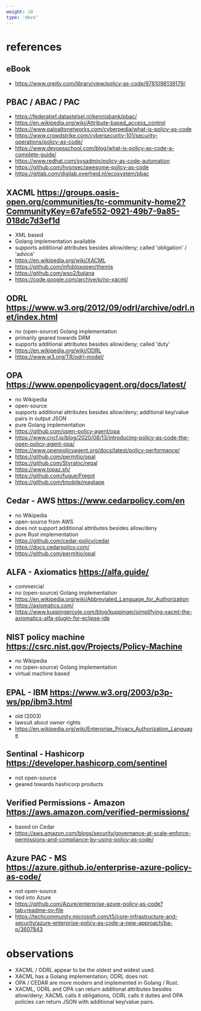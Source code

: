 ```yaml
---
weight: 10
type: 'docs'
---
```


# references

## eBook
- https://www.oreilly.com/library/view/policy-as-code/9781098139179/


## PBAC / ABAC / PAC
- https://federatief.datastelsel.nl/kennisbank/pbac/
- https://en.wikipedia.org/wiki/Attribute-based_access_control
- https://www.paloaltonetworks.com/cyberpedia/what-is-policy-as-code
- https://www.crowdstrike.com/cybersecurity-101/security-operations/policy-as-code/
- https://www.devopsschool.com/blog/what-is-policy-as-code-a-complete-guide/
- https://www.redhat.com/sysadmin/policy-as-code-automation
- https://github.com/hysnsec/awesome-policy-as-code
- https://gitlab.com/digilab.overheid.nl/ecosystem/pbac


## XACML <https://groups.oasis-open.org/communities/tc-community-home2?CommunityKey=67afe552-0921-49b7-9a85-018dc7d3ef1d>
- XML based
- Golang implementation available
- supports additional attributes besides allow/deny; called 'obligation' / 'advice'
- https://en.wikipedia.org/wiki/XACML
- https://github.com/infobloxopen/themis
- https://github.com/wso2/balana
- https://code.google.com/archive/p/no-xacml/


## ODRL <https://www.w3.org/2012/09/odrl/archive/odrl.net/index.html>
- no (open-source) Golang implementation
- primarily geared towards DRM
- supports additional attributes besides allow/deny; called 'duty'
- https://en.wikipedia.org/wiki/ODRL
- https://www.w3.org/TR/odrl-model/


## OPA <https://www.openpolicyagent.org/docs/latest/>
- no Wikipedia
- open-source
- supports additional attributes besides allow/deny; additional key/value pairs in output JSON
- pure Golang implementation
- https://github.com/open-policy-agent/opa
- https://www.cncf.io/blog/2020/08/13/introducing-policy-as-code-the-open-policy-agent-opa/
- https://www.openpolicyagent.org/docs/latest/policy-performance/
- https://github.com/permitio/opal
- https://github.com/StyraInc/regal
- https://www.topaz.sh/
- https://github.com/fugue/Fregot
- https://github.com/tmobile/magtape


## Cedar - AWS <https://www.cedarpolicy.com/en>
- no Wikipedia
- open-source from AWS
- does not support additional attributes besides allow/deny
- pure Rust implementation
- https://github.com/cedar-policy/cedar
- https://docs.cedarpolicy.com/
- https://github.com/permitio/opal


## ALFA - Axiomatics <https://alfa.guide/>
- commercial
- no (open-source) Golang implementation
- https://en.wikipedia.org/wiki/Abbreviated_Language_for_Authorization
- https://axiomatics.com/
- https://www.kuppingercole.com/blog/kuppinger/simplifying-xacml-the-axiomatics-alfa-plugin-for-eclipse-ide


## NIST policy machine <https://csrc.nist.gov/Projects/Policy-Machine>
- no Wikipedia
- no (open-source) Golang implementation
- virtual machine based


## EPAL - IBM <https://www.w3.org/2003/p3p-ws/pp/ibm3.html>
- old (2003)
- lawsuit about owner rights
- https://en.wikipedia.org/wiki/Enterprise_Privacy_Authorization_Language


## Sentinal - Hashicorp <https://developer.hashicorp.com/sentinel>
- not open-source
- geared towards hashicorp products


## Verified Permissions - Amazon <https://aws.amazon.com/verified-permissions/>
- based on Cedar 
- https://aws.amazon.com/blogs/security/governance-at-scale-enforce-permissions-and-compliance-by-using-policy-as-code/


## Azure PAC - MS <https://azure.github.io/enterprise-azure-policy-as-code/>
- not open-source
- tied into Azure
- https://github.com/Azure/enterprise-azure-policy-as-code?tab=readme-ov-file
- https://techcommunity.microsoft.com/t5/core-infrastructure-and-security/azure-enterprise-policy-as-code-a-new-approach/ba-p/3607843


# observations
- XACML / ODRL appear to be the oldest and widest used.
- XACML has a Golang implementation; ODRL does not.
- OPA / CEDAR are more modern and implemented in Golang / Rust.
- XACML, ODRL and OPA can return additional attributes besides allow/deny; XACML calls it obligations, ODRL calls it duties and OPA policies can return JSON with additional key/value pairs.
